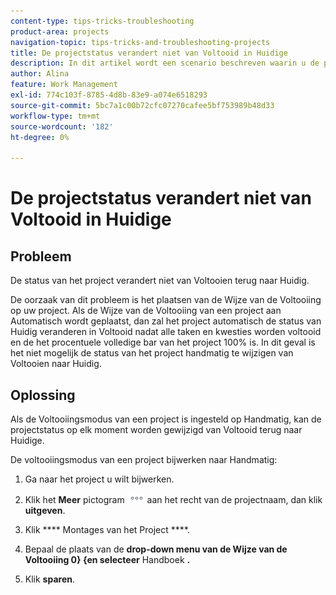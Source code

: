 ```yaml
---
content-type: tips-tricks-troubleshooting
product-area: projects
navigation-topic: tips-tricks-and-troubleshooting-projects
title: De projectstatus verandert niet van Voltooid in Huidige
description: In dit artikel wordt een scenario beschreven waarin u de projectstatus niet kunt bijwerken van Voltooid naar Huidige.
author: Alina
feature: Work Management
exl-id: 774c103f-8785-4d8b-83e9-a074e6518293
source-git-commit: 5bc7a1c00b72cfc07270cafee5bf753989b48d33
workflow-type: tm+mt
source-wordcount: '182'
ht-degree: 0%

---
```


# De projectstatus verandert niet van Voltooid in Huidige

<!--
<p data-mc-conditions="QuicksilverOrClassic.Draft mode">(Although this can be added as an FAQ, I have left this as its own article for search-ability reasons)</p>
-->

## Probleem

De status van het project verandert niet van Voltooien terug naar Huidig.

De oorzaak van dit probleem is het plaatsen van de Wijze van de Voltooiing op uw project. Als de Wijze van de Voltooiing van een project aan Automatisch wordt geplaatst, dan zal het project automatisch de status van Huidig veranderen in Voltooid nadat alle taken en kwesties worden voltooid en de het procentuele volledige bar van het project 100% is. In dit geval is het niet mogelijk de status van het project handmatig te wijzigen van Voltooien naar Huidig.

## Oplossing

Als de Voltooiingsmodus van een project is ingesteld op Handmatig, kan de projectstatus op elk moment worden gewijzigd van Voltooid terug naar Huidige.

De voltooiingsmodus van een project bijwerken naar Handmatig:

1. Ga naar het project u wilt bijwerken.
1. Klik het **Meer** pictogram ![ Meer pictogram ](assets/more-icon.png) aan het recht van de projectnaam, dan klik **uitgeven**.
1. Klik **** Montages van het Project ****.

1. Bepaal de plaats van de **drop-down menu van de Wijze van de Voltooiing 0} {en selecteer** Handboek **.**

1. Klik **sparen**.
